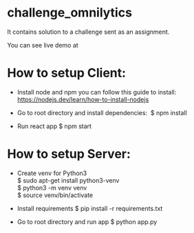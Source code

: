 # challenge_omnilytics
It contains solution to a challenge sent as an assignment.

You can see live demo at 


# How to setup Client:
- Install node and npm
    you can follow this guide to install: https://nodejs.dev/learn/how-to-install-nodejs

- Go to root directory and install dependencies:
&nbsp;$ npm install

- Run react app
    $ npm start
    


# How to setup Server:

- Create venv for Python3  
    $ sudo apt-get install python3-venv  
    $ python3 -m venv venv  
    $ source venv/bin/activate  

- Install requirements
    $ pip install -r requirements.txt

- Go to root directory and run app
    $ python app.py



